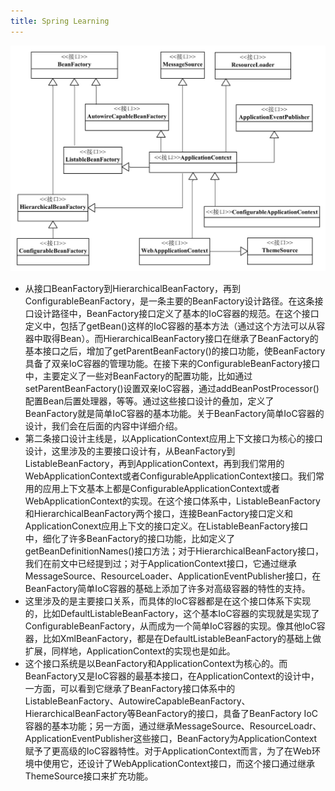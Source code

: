 ```yaml
---
title: Spring Learning
---
```


![Spring Ioc interface design](/img/spring_learning_images/ioc_interface.jpg "Spring Ioc interface design")

* 从接口BeanFactory到HierarchicalBeanFactory，再到ConfigurableBeanFactory，是一条主要的BeanFactory设计路径。在这条接口设计路径中，BeanFactory接口定义了基本的IoC容器的规范。在这个接口定义中，包括了getBean()这样的IoC容器的基本方法（通过这个方法可以从容器中取得Bean）。而HierarchicalBeanFactory接口在继承了BeanFactory的基本接口之后，增加了getParentBeanFactory()的接口功能，使BeanFactory具备了双亲IoC容器的管理功能。在接下来的ConfigurableBeanFactory接口中，主要定义了一些对BeanFactory的配置功能，比如通过setParentBeanFactory()设置双亲IoC容器，通过addBeanPostProcessor()配置Bean后置处理器，等等。通过这些接口设计的叠加，定义了BeanFactory就是简单IoC容器的基本功能。关于BeanFactory简单IoC容器的设计，我们会在后面的内容中详细介绍。
* 第二条接口设计主线是，以ApplicationContext应用上下文接口为核心的接口设计，这里涉及的主要接口设计有，从BeanFactory到ListableBeanFactory，再到ApplicationContext，再到我们常用的WebApplicationContext或者ConfigurableApplicationContext接口。我们常用的应用上下文基本上都是ConfigurableApplicationContext或者WebApplicationContext的实现。在这个接口体系中，ListableBeanFactory和HierarchicalBeanFactory两个接口，连接BeanFactory接口定义和ApplicationConext应用上下文的接口定义。在ListableBeanFactory接口中，细化了许多BeanFactory的接口功能，比如定义了getBeanDefinitionNames()接口方法；对于HierarchicalBeanFactory接口，我们在前文中已经提到过；对于ApplicationContext接口，它通过继承MessageSource、ResourceLoader、ApplicationEventPublisher接口，在BeanFactory简单IoC容器的基础上添加了许多对高级容器的特性的支持。
* 这里涉及的是主要接口关系，而具体的IoC容器都是在这个接口体系下实现的，比如DefaultListableBeanFactory，这个基本IoC容器的实现就是实现了ConfigurableBeanFactory，从而成为一个简单IoC容器的实现。像其他IoC容器，比如XmlBeanFactory，都是在DefaultListableBeanFactory的基础上做扩展，同样地，ApplicationContext的实现也是如此。
* 这个接口系统是以BeanFactory和ApplicationContext为核心的。而BeanFactory又是IoC容器的最基本接口，在ApplicationContext的设计中，一方面，可以看到它继承了BeanFactory接口体系中的ListableBeanFactory、AutowireCapableBeanFactory、HierarchicalBeanFactory等BeanFactory的接口，具备了BeanFactory IoC容器的基本功能；另一方面，通过继承MessageSource、ResourceLoadr、ApplicationEventPublisher这些接口，BeanFactory为ApplicationContext赋予了更高级的IoC容器特性。对于ApplicationContext而言，为了在Web环境中使用它，还设计了WebApplicationContext接口，而这个接口通过继承ThemeSource接口来扩充功能。